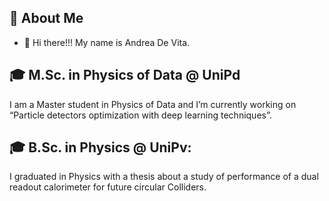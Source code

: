 ## 🚀 About Me

- 👋 Hi there!!! My name is Andrea De Vita.

## :mortar_board: M.Sc. in Physics of Data @ UniPd

I am a Master student in Physics of Data and I’m currently working on “Particle detectors optimization with deep learning techniques”.

## :mortar_board: B.Sc. in Physics @ UniPv:

I graduated in Physics with a thesis about a study of performance of a dual readout calorimeter for future circular Colliders.
